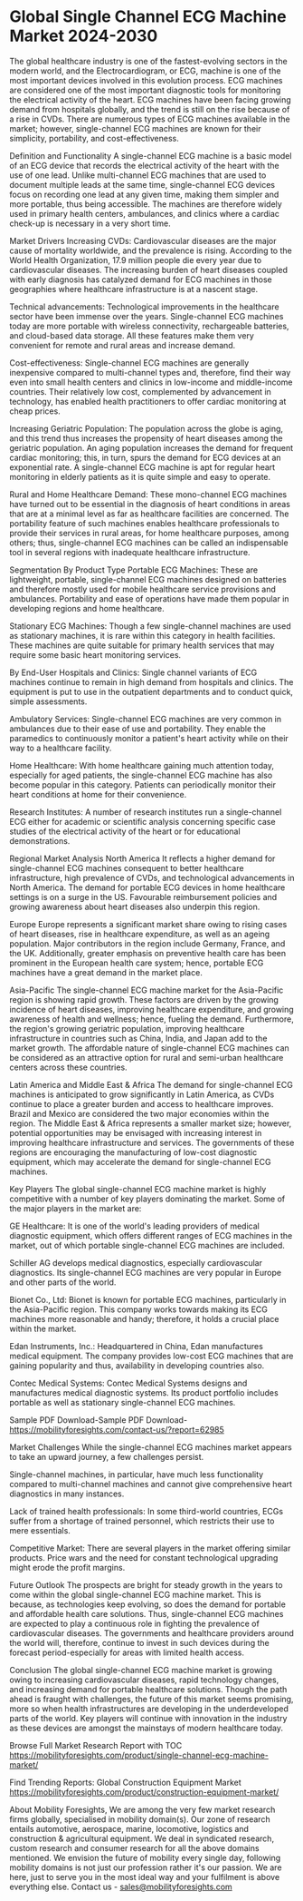 # Global Single Channel ECG Machine Market 2024-2030
The global healthcare industry is one of the fastest-evolving sectors in the modern world, and the Electrocardiogram, or ECG, machine is one of the most important devices involved in this evolution process. ECG machines are considered one of the most important diagnostic tools for monitoring the electrical activity of the heart. ECG machines have been facing growing demand from hospitals globally, and the trend is still on the rise because of a rise in CVDs. There are numerous types of ECG machines available in the market; however, single-channel ECG machines are known for their simplicity, portability, and cost-effectiveness.

Definition and Functionality
A single-channel ECG machine is a basic model of an ECG device that records the electrical activity of the heart with the use of one lead. Unlike multi-channel ECG machines that are used to document multiple leads at the same time, single-channel ECG devices focus on recording one lead at any given time, making them simpler and more portable, thus being accessible. The machines are therefore widely used in primary health centers, ambulances, and clinics where a cardiac check-up is necessary in a very short time.

Market Drivers
Increasing CVDs: Cardiovascular diseases are the major cause of mortality worldwide, and the prevalence is rising. According to the World Health Organization, 17.9 million people die every year due to cardiovascular diseases. The increasing burden of heart diseases coupled with early diagnosis has catalyzed demand for ECG machines in those geographies where healthcare infrastructure is at a nascent stage.

Technical advancements: Technological improvements in the healthcare sector have been immense over the years. Single-channel ECG machines today are more portable with wireless connectivity, rechargeable batteries, and cloud-based data storage. All these features make them very convenient for remote and rural areas and increase demand.

Cost-effectiveness: Single-channel ECG machines are generally inexpensive compared to multi-channel types and, therefore, find their way even into small health centers and clinics in low-income and middle-income countries. Their relatively low cost, complemented by advancement in technology, has enabled health practitioners to offer cardiac monitoring at cheap prices.

Increasing Geriatric Population: The population across the globe is aging, and this trend thus increases the propensity of heart diseases among the geriatric population. An aging population increases the demand for frequent cardiac monitoring; this, in turn, spurs the demand for ECG devices at an exponential rate. A single-channel ECG machine is apt for regular heart monitoring in elderly patients as it is quite simple and easy to operate.

Rural and Home Healthcare Demand: These mono-channel ECG machines have turned out to be essential in the diagnosis of heart conditions in areas that are at a minimal level as far as healthcare facilities are concerned. The portability feature of such machines enables healthcare professionals to provide their services in rural areas, for home healthcare purposes, among others; thus, single-channel ECG machines can be called an indispensable tool in several regions with inadequate healthcare infrastructure.

Segmentation
By Product Type
Portable ECG Machines: These are lightweight, portable, single-channel ECG machines designed on batteries and therefore mostly used for mobile healthcare service provisions and ambulances. Portability and ease of operations have made them popular in developing regions and home healthcare.

Stationary ECG Machines: Though a few single-channel machines are used as stationary machines, it is rare within this category in health facilities. These machines are quite suitable for primary health services that may require some basic heart monitoring services.

By End-User
Hospitals and Clinics: Single channel variants of ECG machines continue to remain in high demand from hospitals and clinics. The equipment is put to use in the outpatient departments and to conduct quick, simple assessments.

Ambulatory Services: Single-channel ECG machines are very common in ambulances due to their ease of use and portability. They enable the paramedics to continuously monitor a patient's heart activity while on their way to a healthcare facility.

Home Healthcare: With home healthcare gaining much attention today, especially for aged patients, the single-channel ECG machine has also become popular in this category. Patients can periodically monitor their heart conditions at home for their convenience.

Research Institutes: A number of research institutes run a single-channel ECG either for academic or scientific analysis concerning specific case studies of the electrical activity of the heart or for educational demonstrations.

Regional Market Analysis
North America
It reflects a higher demand for single-channel ECG machines consequent to better healthcare infrastructure, high prevalence of CVDs, and technological advancements in North America. The demand for portable ECG devices in home healthcare settings is on a surge in the US. Favourable reimbursement policies and growing awareness about heart diseases also underpin this region.

Europe
Europe represents a significant market share owing to rising cases of heart diseases, rise in healthcare expenditure, as well as an ageing population. Major contributors in the region include Germany, France, and the UK. Additionally, greater emphasis on preventive health care has been prominent in the European health care system; hence, portable ECG machines have a great demand in the market place.

Asia-Pacific
The single-channel ECG machine market for the Asia-Pacific region is showing rapid growth. These factors are driven by the growing incidence of heart diseases, improving healthcare expenditure, and growing awareness of health and wellness; hence, fueling the demand. Furthermore, the region's growing geriatric population, improving healthcare infrastructure in countries such as China, India, and Japan add to the market growth. The affordable nature of single-channel ECG machines can be considered as an attractive option for rural and semi-urban healthcare centers across these countries.

Latin America and Middle East & Africa
The demand for single-channel ECG machines is anticipated to grow significantly in Latin America, as CVDs continue to place a greater burden and access to healthcare improves. Brazil and Mexico are considered the two major economies within the region. The Middle East & Africa represents a smaller market size; however, potential opportunities may be envisaged with increasing interest in improving healthcare infrastructure and services. The governments of these regions are encouraging the manufacturing of low-cost diagnostic equipment, which may accelerate the demand for single-channel ECG machines.

Key Players
The global single-channel ECG machine market is highly competitive with a number of key players dominating the market. Some of the major players in the market are:

GE Healthcare: It is one of the world's leading providers of medical diagnostic equipment, which offers different ranges of ECG machines in the market, out of which portable single-channel ECG machines are included.

Schiller AG develops medical diagnostics, especially cardiovascular diagnostics. Its single-channel ECG machines are very popular in Europe and other parts of the world.

Bionet Co., Ltd: Bionet is known for portable ECG machines, particularly in the Asia-Pacific region. This company works towards making its ECG machines more reasonable and handy; therefore, it holds a crucial place within the market.

Edan Instruments, Inc.: Headquartered in China, Edan manufactures medical equipment. The company provides low-cost ECG machines that are gaining popularity and thus, availability in developing countries also.

Contec Medical Systems: Contec Medical Systems designs and manufactures medical diagnostic systems. Its product portfolio includes portable as well as stationary single-channel ECG machines.

Sample PDF Download-Sample PDF Download- https://mobilityforesights.com/contact-us/?report=62985


Market Challenges
While the single-channel ECG machines market appears to take an upward journey, a few challenges persist.

Single-channel machines, in particular, have much less functionality compared to multi-channel machines and cannot give comprehensive heart diagnostics in many instances.

Lack of trained health professionals: In some third-world countries, ECGs suffer from a shortage of trained personnel, which restricts their use to mere essentials.

Competitive Market: There are several players in the market offering similar products. Price wars and the need for constant technological upgrading might erode the profit margins.

Future Outlook
The prospects are bright for steady growth in the years to come within the global single-channel ECG machine market. This is because, as technologies keep evolving, so does the demand for portable and affordable health care solutions. Thus, single-channel ECG machines are expected to play a continuous role in fighting the prevalence of cardiovascular diseases. The governments and healthcare providers around the world will, therefore, continue to invest in such devices during the forecast period-especially for areas with limited health access.

Conclusion
The global single-channel ECG machine market is growing owing to increasing cardiovascular diseases, rapid technology changes, and increasing demand for portable healthcare solutions. Though the path ahead is fraught with challenges, the future of this market seems promising, more so when health infrastructures are developing in the underdeveloped parts of the world. Key players will continue with innovation in the industry as these devices are amongst the mainstays of modern healthcare today.


Browse Full Market Research Report with TOC
https://mobilityforesights.com/product/single-channel-ecg-machine-market/






Find Trending Reports:
Global Construction Equipment Market https://mobilityforesights.com/product/construction-equipment-market/





About Mobility Foresights,
We are among the very few market research firms globally, specialised in mobility domain(s). Our zone of research entails automotive, aerospace, marine, locomotive, logistics and construction & agricultural equipment. We deal in syndicated research, custom research and consumer research for all the above domains mentioned.
We envision the future of mobility every single day, following mobility domains is not just our profession rather it's our passion. We are here, just to serve you in the most ideal way and your fulfilment is above everything else. Contact us -  sales@mobilityforesights.com 




